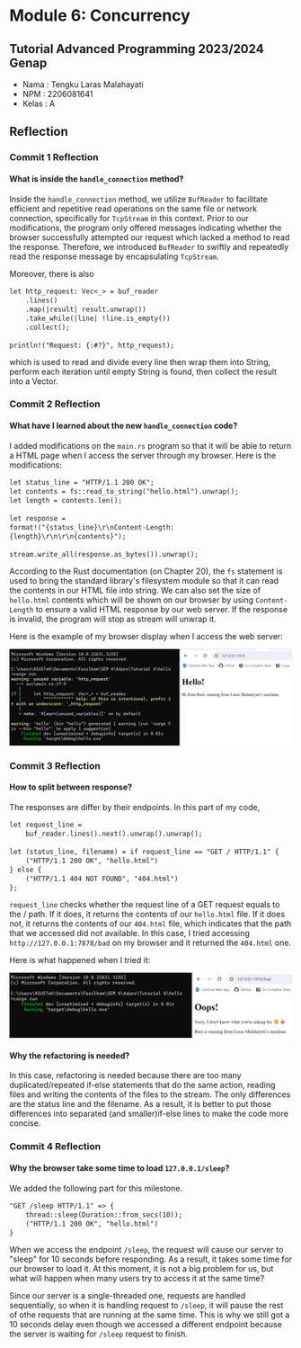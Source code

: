 # Module 6: Concurrency
## Tutorial Advanced Programming 2023/2024 Genap

* Nama  : Tengku Laras Malahayati
* NPM   : 2206081641
* Kelas : A

## Reflection
### Commit 1 Reflection
#### What is inside the `handle_connection` method?

Inside the `handle_connection` method, we utilize `BufReader` to facilitate efficient and repetitive read operations on the same file or network connection, specifically for `TcpStream` in this context. Prior to our modifications, the program only offered messages indicating whether the browser successfully attempted our request which lacked a method to read the response. Therefore, we introduced `BufReader` to swiftly and repeatedly read the response message by encapsulating `TcpStream`.

Moreover, there is also 
```
let http_request: Vec<_> = buf_reader 
    .lines() 
    .map(|result| result.unwrap())
    .take_while(|line| !line.is_empty()) 
    .collect();
    
println!("Request: {:#?}", http_request);
```
which is used to read and divide every line then wrap them into String, perform each iteration until empty String is found, then collect the result into a Vector.

### Commit 2 Reflection
#### What have I learned about the new `handle_connection` code?

I added modifications on the `main.rs` program so that it will be able to return a HTML page when I access the server through my browser. Here is the modifications: 
```
let status_line = "HTTP/1.1 200 OK";
let contents = fs::read_to_string("hello.html").unwrap();
let length = contents.len();

let response = 
format!("{status_line}\r\nContent-Length:
{length}\r\n\r\n{contents}");

stream.write_all(response.as_bytes()).unwrap();
```
According to the Rust documentation (on Chapter 20), the `fs` statement is used to bring the standard library's filesystem module so that it can read the contents in our HTML file into string. We can also set the size of `hello.html` contents which will be shown on our browser by using `Content-Length` to ensure a valid HTML response by our web server. If the response is invalid, the program will stop as stream will unwrap it. 

Here is the example of my browser display when I access the web server:

![Commit 2 screen capture](/assets/images/Commit%202%20Tutorial%206%20Adpro.png)

### Commit 3 Reflection
#### How to split between response?
The responses are differ by their endpoints. In this part of my code, 
```
let request_line = 
    buf_reader.lines().next().unwrap().unwrap();

let (status_line, filename) = if request_line == "GET / HTTP/1.1" {
    ("HTTP/1.1 200 OK", "hello.html")
} else {
    ("HTTP/1.1 404 NOT FOUND", "404.html")
};
```
`request_line` checks whether the request line of a GET request equals to the / path. If it does, it returns the contents of our `hello.html` file. If it does not, it returns the contents of our `404.html` file, which indicates that the path that we accessed did not available. In this case, I tried accessing `http://127.0.0.1:7878/bad` on my browser and it returned the `404.html` one.

Here is what happened when I tried it:

![Commit 3 screen capture](/assets/images/commit3.png)

#### Why the refactoring is needed?
In this case, refactoring is needed because there are too many duplicated/repeated if-else statements that do the same action, reading files and writing the contents of the files to the stream. The only differences are the status line and the filename. As a result, it is better to put those differences into separated (and smaller)if-else lines to make the code more concise.

### Commit 4 Reflection
#### Why the browser take some time to load `127.0.0.1/sleep`?
We added the following part for this milestone.
```
"GET /sleep HTTP/1.1" => {
    thread::sleep(Duration::from_secs(10));
    ("HTTP/1.1 200 OK", "hello.html")
}
```

When we access the endpoint `/sleep`, the request will cause our server to "sleep" for 10 seconds before responding. As a result, it takes some time for our browser to load it. At this moment, it is not a big problem for us, but what will happen when many users try to access it at the same time?

Since our server is a single-threaded one, requests are handled sequentially, so when it is handling request to `/sleep`, it will pause the rest of othe requests that are running at the same time. This is why we still got a 10 seconds delay even though we accessed a different endpoint because the server is waiting for `/sleep` request to finish.
